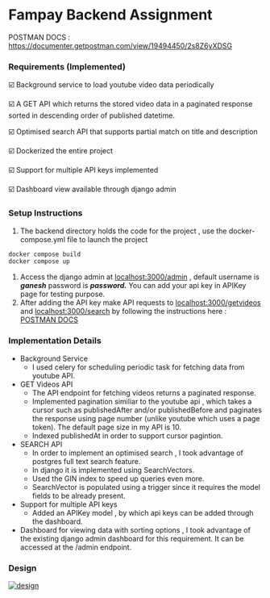 # Fampay Backend Assignment

POSTMAN DOCS : https://documenter.getpostman.com/view/19494450/2s8Z6yXDSG

### Requirements (Implemented)

☑️ Background service to load youtube video data periodically

☑️ A GET API which returns the stored video data in a paginated response sorted in descending order of published datetime.

☑️ Optimised search API that supports partial match on title and description

☑️ Dockerized the entire project

☑️ Support for multiple API keys implemented

☑️ Dashboard view available through django admin

### Setup Instructions

1.  The backend directory holds the code for the project , use the docker-compose.yml file to launch the project

```vhdl
docker compose build 
docker compose up
```

1.  Access the django admin at [localhost:3000/admin](http://localhost:3000/admin) , default username is _**ganesh**_ password is _**password.**_ You can add your api key in APIKey page for testing purpose.
2.  After adding the API key make API requests to [localhost:3000/getvideos](http://localhost:3000/getvideos) and [localhost:3000/search](http://localhost:3000/search) by following the instructions here : [POSTMAN DOCS](https://documenter.getpostman.com/view/19494450/2s8Z6yXDSG)

### Implementation Details

- Background Service
    - I used celery for scheduling periodic task for fetching data from youtube API.
- GET Videos API
    - The API endpoint for fetching videos returns a paginated response.
    - Implemented pagination similiar to the youtube api , which takes a cursor such as publishedAfter and/or publishedBefore and paginates the response using page number (unlike youtube which uses a page token). The default page size in my API is 10.
    - Indexed publishedAt in order to support cursor pagintion.
- SEARCH API
    - In order to implement an optimised search , I took advantage of postgres full text search feature.
    - In django it is implemented using SearchVectors.
    - Used the GIN index to speed up queries even more.
    - SearchVector is populated using a trigger since it requires the model fields to be already present.
- Support for multiple API keys
    - Added an APIKey model , by which api keys can be added through the dashboard.
- Dashboard for viewing data with sorting options , I took advantage of the existing django admin dashboard for this requirement. It can be accessed at the /admin endpoint.
### Design

<a href="https://ibb.co/QfPGdvJ"><img src="https://i.ibb.co/L8xf5d0/design.png" alt="design" border="0"></a>
